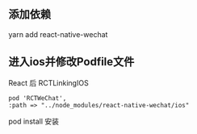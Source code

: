 ## 添加依赖
yarn add react-native-wechat

## 进入ios并修改Podfile文件
React 后 RCTLinkingIOS
```
pod 'RCTWeChat',
:path => "../node_modules/react-native-wechat/ios"
```
pod install 安装
